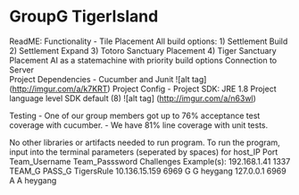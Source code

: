 # GroupG TigerIsland


ReadME: 
Functionality         - Tile Placement
                          All build options:
                                1) Settlement Build
                                2) Settlement Expand
                                3) Totoro Sanctuary Placement
                                4) Tiger Sanctuary Placement
                          AI as a statemachine with priority build options
                          Connection to Server       
Project Dependencies  - Cucumber and Junit ![alt tag] (http://imgur.com/a/k7KRT)
Project Config        - Project SDK: JRE 1.8
                        Project language level SDK default (8)
                        ![alt tag] (http://imgur.com/a/n63wl)
                       
Testing                - One of our group members got up to 76% acceptance test coverage with cucumber.
                       - We have 81% line coverage with unit tests.
     
                        
No other libraries or artifacts needed to run program. 
To run the program, input into the terminal parameters (seperated by spaces) for host_IP Port Team_Username Team_Passsword Challenges
Example(s): 192.168.1.41 1337 TEAM_G PASS_G TigersRule
            10.136.15.159 6969 G G heygang
            127.0.0.1 6969 A A heygang

